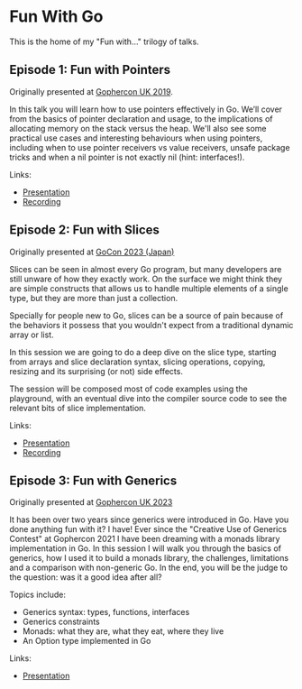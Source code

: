 # Fun With Go
This is the home of my "Fun with..." trilogy of talks.

## Episode 1: Fun with Pointers

Originally presented at [Gophercon UK 2019](https://gophercon.co.uk).

In this talk you will learn how to use pointers effectively in Go. We’ll cover from the basics of pointer declaration and usage, to the implications of allocating memory on the stack versus the heap. We'll also see some practical use cases and interesting behaviours when using pointers, including when to use pointer receivers vs value receivers, unsafe package tricks and when a nil pointer is not exactly nil (hint: interfaces!).

Links:
- [Presentation](https://docs.google.com/presentation/d/e/2PACX-1vSVN5pXkK8CFimGIVqaUXpJxo0OUILbPMAMD1s0S1dZwXX-Z6lW9H5W7_rTAiDGacW2MSTpA0cnhZB_/pub?start=false&loop=false&delayms=3000)
- [Recording](https://youtu.be/yEiaCx0fR9k?si=Hlpv12LF1Gx2FbJB)

## Episode 2: Fun with Slices

Originally presented at [GoCon 2023 (Japan)](https://gocon.jp/2023/)

Slices can be seen in almost every Go program, but many developers are still unware of how they exactly work. On the surface we might think they are simple constructs that allows us to handle multiple elements of a single type, but they are more than just a collection.

Specially for people new to Go, slices can be a source of pain because of the behaviors it possess that you wouldn't expect from a traditional dynamic array or list.

In this session we are going to do a deep dive on the slice type, starting from arrays and slice declaration syntax, slicing operations, copying, resizing and its surprising (or not) side effects.

The session will be composed most of code examples using the playground, with an eventual dive into the compiler source code to see the relevant bits of slice implementation.

Links:
- [Presentation](https://docs.google.com/presentation/d/e/2PACX-1vQDvy-3KT6-cqbxzJ2UY8sFe86mOknAGJiP5aDD_FwWusezgVzdItYIiVDxNMX9O30k10IX27PNI9Hx/pub?start=false&loop=false&delayms=3000)
- [Recording](https://youtu.be/9yHts5xZtX8?si=LNk01dx0fWAbwnNx)

## Episode 3: Fun with Generics

Originally presented at [Gophercon UK 2023](https://gophercon.co.uk)

It has been over two years since generics were introduced in Go. Have you done anything fun with it? I have! Ever since the "Creative Use of Generics Contest" at Gophercon 2021 I have been dreaming with a monads library implementation in Go. In this session I will walk you through the basics of generics, how I used it to build a monads library, the challenges, limitations and a comparison with non-generic Go. In the end, you will be the judge to the question: was it a good idea after all? 

Topics include:
- Generics syntax: types, functions, interfaces
- Generics constraints
- Monads: what they are, what they eat, where they live
- An Option type implemented in Go

Links:
- [Presentation](https://docs.google.com/presentation/d/e/2PACX-1vSmNmAv3BT_rcVFoosG2RChLU4DrbGrZt5vy_kRVoucaIBg9fA6vLNyvqedKkloivY3Bj2JokSu4hwT/pub?start=false&loop=false&delayms=3000)
